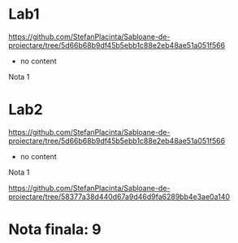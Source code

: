 # Lab1
https://github.com/StefanPlacinta/Sabloane-de-proiectare/tree/5d66b68b9df45b5ebb1c88e2eb48ae51a051f566
- no content

Nota 1

# Lab2
https://github.com/StefanPlacinta/Sabloane-de-proiectare/tree/5d66b68b9df45b5ebb1c88e2eb48ae51a051f566
- no content

Nota 1

https://github.com/StefanPlacinta/Sabloane-de-proiectare/tree/58377a38d440d67a9d46d9fa6289bb4e3ae0a140

# Nota finala: 9

